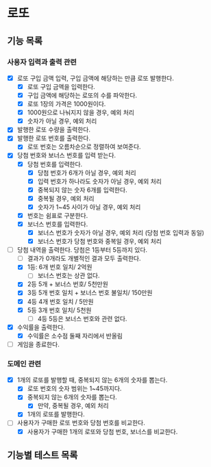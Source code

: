 # 로또

## 기능 목록
### 사용자 입력과 출력 관련
- [x] 로또 구입 금액 입력, 구입 금액에 해당하는 만큼 로또 발행한다.
  - [x] 로또 구입 금액을 입력한다.
  - [x] 구입 금액에 해당하는 로또의 수를 파악한다.
  - [x] 로또 1장의 가격은 1000원이다.
  - [x] 1000원으로 나눠지지 않을 경우, 예외 처리
  - [x] 숫자가 아닐 경우, 예외 처리

- [x] 발행한 로또 수량을 출력한다.
- [x] 발행한 로또 번호를 출력한다.
  - [x] 로또 번호는 오름차순으로 정렬하여 보여준다.

- [x] 당첨 번호와 보너스 번호를 입력 받는다.
  - [x] 당첨 번호를 입력한다.
    - [x] 당첨 번호가 6개가 아닐 경우, 예외 처리
    - [x] 입력 번호가 하나라도 숫자가 아닐 경우, 예외 처리
    - [x] 중복되지 않는 숫자 6개를 입력한다.
    - [x] 중복될 경우, 예외 처리
    - [x] 숫자가 1~45 사이가 아닐 경우, 예외 처리
  - [x] 번호는 쉼표로 구분한다.
  - [x] 보너스 번호를 입력한다.
    - [x] 보너스 번호가 숫자가 아닐 경우, 예외 처리 (당첨 번호 입력과 동일)
    - [x] 보너스 번호가 당첨 번호와 중복일 경우, 예외 처리

- [ ] 당첨 내역을 출력한다. 당첨은 1등부터 5등까지 있다.
  - [ ] 결과가 0개라도 개별적인 결과 모두 출력한다.
  - [x] 1등: 6개 번호 일치/ 2억원
    - [ ] 보너스 번호는 상관 없다.
  - [x] 2등 5개 + 보너스 번호/ 5천만원
  - [x] 3등 5개 번호 일치 + 보너스 번호 불일치/ 150만원
  - [x] 4등 4개 번호 일치 / 5만원
  - [x] 5등 3개 번호 일치/ 5천원
    - [ ] 4등 5등은 보너스 번호와 관련 없다.

- [x] 수익률을 출력한다.
  - [x] 수익률은 소수점 둘째 자리에서 반올림

- [ ] 게임을 종료한다.

### 도메인 관련
- [x] 1개의 로또를 발행할 때, 중복되지 않는 6개의 숫자를 뽑는다.
  - [x] 로또 번호의 숫자 범위는 1~45까지다.
  - [x] 중복되지 않는 6개의 숫자를 뽑는다.
    - [x] 만약, 중복될 경우, 예외 처리
  - [x] 1개의 로또를 발행한다.

- [ ] 사용자가 구매한 로또 번호와 당첨 번호를 비교한다.
  - [x] 사용자가 구매한 1개의 로또와 당첨 번호, 보너스를 비교한다.

## 기능별 테스트 목록